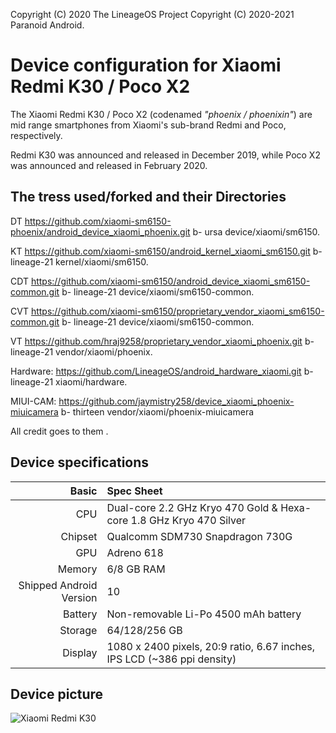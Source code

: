 Copyright (C) 2020 The LineageOS Project
Copyright (C) 2020-2021 Paranoid Android.

Device configuration for Xiaomi Redmi K30 / Poco X2
=========================================

The Xiaomi Redmi K30 / Poco X2 (codenamed _"phoenix / phoenixin"_) are mid range smartphones from Xiaomi's sub-brand Redmi and Poco, respectively.

Redmi K30 was announced and released in December 2019, while Poco X2 was announced and released in February 2020.

## The tress used/forked and their Directories 

DT https://github.com/xiaomi-sm6150-phoenix/android_device_xiaomi_phoenix.git b- ursa device/xiaomi/sm6150.

KT https://github.com/xiaomi-sm6150/android_kernel_xiaomi_sm6150.git b- lineage-21 kernel/xiaomi/sm6150.

CDT https://github.com/xiaomi-sm6150/android_device_xiaomi_sm6150-common.git b- lineage-21 device/xiaomi/sm6150-common.

CVT https://github.com/xiaomi-sm6150/proprietary_vendor_xiaomi_sm6150-common.git b- lineage-21 device/xiaomi/sm6150-common.

VT https://github.com/hraj9258/proprietary_vendor_xiaomi_phoenix.git b- lineage-21 vendor/xiaomi/phoenix.

Hardware: https://github.com/LineageOS/android_hardware_xiaomi.git b- lineage-21 xiaomi/hardware.

MIUI-CAM: https://github.com/jaymistry258/device_xiaomi_phoenix-miuicamera b- thirteen vendor/xiaomi/phoenix-miuicamera

All credit goes to them .

## Device specifications

Basic   | Spec Sheet
-------:|:-------------------------
CPU     | Dual-core 2.2 GHz Kryo 470 Gold & Hexa-core 1.8 GHz Kryo 470 Silver
Chipset | Qualcomm SDM730 Snapdragon 730G
GPU     | Adreno 618
Memory  | 6/8 GB RAM
Shipped Android Version | 10
Battery | Non-removable Li-Po 4500 mAh battery
Storage | 64/128/256 GB
Display | 1080 x 2400 pixels, 20:9 ratio, 6.67 inches, IPS LCD (~386 ppi density)

## Device picture

![Xiaomi Redmi K30](https://xiaomi-mi.com/uploads/CatalogueImage/redmi-k30%20(10)_17912_1577645087.jpg "Xiaomi Redmi K30 in blue")


